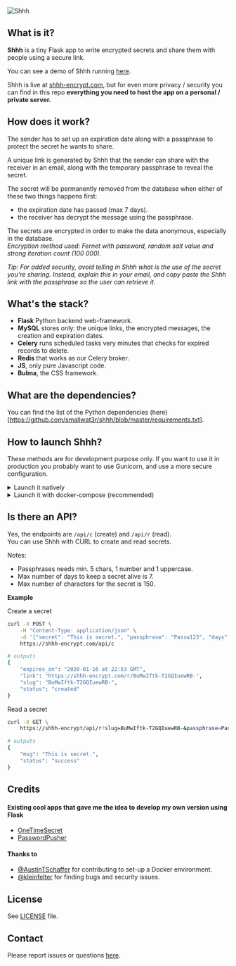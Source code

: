![Shhh](https://i.imgur.com/0MPGbQj.png)

## What is it?

**Shhh** is a tiny Flask app to write encrypted secrets and share them with people
using a secure link.  

You can see a demo of Shhh running [here](https://i.imgur.com/XcuhA0o.gif).  

Shhh is live at [shhh-encrypt.com](https://shhh-encrypt.com), but for even more privacy 
/ security you can find in this repo **everything you need to host the app on a personal / private server.**  

## How does it work?

The sender has to set up an expiration date along with a passphrase to protect 
the secret he wants to share.  

A unique link is generated by Shhh that the sender can share with the receiver in an email, along with the 
temporary passphrase to reveal the secret.  

The secret will be permanently removed from the database when either of these two things happens first:  
* the expiration date has passed (max 7 days).  
* the receiver has decrypt the message using the passphrase.  

The secrets are encrypted in order to make the data anonymous, especially in the database.  
_Encryption method used: Fernet with password, random salt value and strong iteration count (100 000)._  

_Tip: For added security, avoid telling in Shhh what is the use of the secret you're 
sharing. Instead, explain this in your email, and copy paste the Shhh link with the passphrase
so the user can retrieve it._  

## What's the stack?

* **Flask** Python backend web-framework.  
* **MySQL** stores only: the unique links, the encrypted messages, the creation and expiration dates.  
* **Celery** runs scheduled tasks very minutes that checks for expired records to delete.  
* **Redis** that works as our Celery broker.  
* **JS**, only pure Javascript code.  
* **Bulma**, the CSS framework.  

## What are the dependencies?

You can find the list of the Python dependencies (here)[https://github.com/smallwat3r/shhh/blob/master/requirements.txt].  

## How to launch Shhh?

These methods are for development purpose only. If you want to use it in production
you probably want to use Gunicorn, and use a more secure configuration.  

<details>
    <summary>Launch it natively</summary>

#### MySQL

    You will need a MySQL server running on localhost in the background.  
    Create a MySQL database and run the following script to generate the
    table `links` that will store our data.  

    ```sql
    CREATE TABLE `links` (
    `slug_link` text,
    `encrypted_text` text,
    `date_created` datetime DEFAULT NULL,
    `date_expires` datetime DEFAULT NULL
    ) ENGINE=InnoDB DEFAULT CHARSET=utf8;
    ```

    This MySQL query can also be executed against the MySQL server instance via
    the `mysql/initialize.sql` file.  

#### Redis  

    You will also need Redis running on localhost in the background has it will
    work as our Celery broker. Open a new terminal window and launch it.    
    ```sh
    redis-server
    ```

#### Flask and Celery   

    In another terminal window, clone this repository and go inside it.
    ```sh 
    git clone https://github.com/smallwat3r/shhh.git && cd shhh
    ```

    We recommend that you create a virtual environment for this project, so you can
    install the required dependencies.  

    ```sh
    virtualenv -p python3 venv --no-site-package
    source venv/bin/activate
    pip install -r requirements.txt
    ```

    Stay in the virtual environment created.  

    You then need to set up a few environment variables. These will be used to
    configure Flask, as well as the app's connection to MySQL.  

    ```sh
    export FLASK_APP=shhh
    export FLASK_ENV=dev-local
    export HOST_MYSQL=127.0.0.1
    export USER_MYSQL=<your MySQL username>
    export PASS_MYSQL=<your MySQL password>
    export DB_MYSQL=<name of the MySQL database created>
    ```

    We then need to launch our Celery worker.  

    To launch our Celery worker, open a new terminal window, go to the
    project and run  

    ```sh
    source venv/bin/activate  # make sure we are connected to our virtual env.
    celery -A shhh.tasks worker --loglevel=INFO
    ```

    Then we need to launch Celery beat that will be triggered by the worker to
    delete the expired records from the database every minutes.  

    To launch Celery beat, open a third terminal window, go to the
    project and run  

    ```sh
    source venv/bin/activate  # make sure we are connected to our virtual env.
    celery -A shhh.tasks beat --loglevel=INFO
    ```

    Then go back to your first terminal where you first set-up your virtual env
    and launch flask with

    ```sh
    python3 -m flask run --host='0.0.0.0'
    ```

    You can now access Shhh on http://localhost:5000/  

    You should be able to see in your other terminal windows the logs from 
    Redis, Celery and Celery beat trigerring and receiving tasks to check
    and deleted the expired records.  
</details>

<details>
    <summary>Launch it with docker-compose (recommended)</summary>

#### docker-compose  

    You will need Docker, docker-compose and make installed on your machine.  

    For development instances of Shhh, this repo contains a docker-compose
    configuration. The configuration defines default settings for Shhh,
    default settings for a containerized instance of MySQL server as well
    as default settings for Redis and Celery (worker + beat). To build and
    run Shhh via docker-compose:  

    ```sh
    docker-compose up -d
    ```

    or via Makefile:

    ```sh
    make dc-start    # start app
                     
                     # other commands
                     # --------------
    make dc-stop     # stop app
    make dc-reboot   # reboot app
    make dc-cleanup  # clean
    ```

    Once the container image has finished building and starting, Shhh will be
    available via http://localhost:5000/  

    You can also inspect the MySQL data via http://localhost:8080/  
</details>

## Is there an API?  

Yes, the endpoints are `/api/c` (create) and `/api/r` (read).  
You can use Shhh with CURL to create and read secrets.  

Notes: 
* Passphrases needs min. 5 chars, 1 number and 1 uppercase.  
* Max number of days to keep a secret alive is 7.  
* Max number of characters for the secret is 150.  

**Example**  

Create a secret  
```sh 
curl -X POST \
    -H "Content-Type: application/json" \
    -d '{"secret": "This is secret.", "passphrase": "Passw123", "days": 3}' \
    https://shhh-encrypt.com/api/c

# outputs
{
    "expires_on": "2020-01-16 at 22:53 GMT",
    "link": "https://shhh-encrypt.com/r/BuMwIftk-T2GQIuewRB-",
    "slug": "BuMwIftk-T2GQIuewRB-",
    "status": "created"
}
```

Read a secret  
```sh
curl -X GET \
    https://shhh-encrypt/api/r?slug=BuMwIftk-T2GQIuewRB-&passphrase=Passw123

# outputs
{
    "msg": "This is secret.",
    "status": "success"
}
```

## Credits

#### Existing cool apps that gave me the idea to develop my own version using Flask

* [OneTimeSecret](https://github.com/onetimesecret/onetimesecret)
* [PasswordPusher](https://github.com/pglombardo/PasswordPusher)

#### Thanks to

* [@AustinTSchaffer](https://github.com/AustinTSchaffer) for contributing to set-up a Docker environment.
* [@kleinfelter](https://github.com/kleinfelter) for finding bugs and security issues.

## License

See [LICENSE](https://github.com/smallwat3r/shhh/blob/master/LICENSE) file.  

## Contact

Please report issues or questions [here](https://github.com/smallwat3r/shhh/issues).

